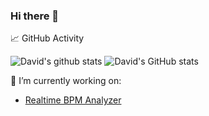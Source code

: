 ### Hi there 👋

📈 GitHub Activity

![David's github stats](https://github-readme-stats.vercel.app/api/top-langs/?username=dlepaux&layout=compact&show_icons=true&theme=dark)
![David's GitHub stats](https://github-readme-stats.vercel.app/api?username=dlepaux\&rank_icon=github&theme=dark)


🔭 I’m currently working on:
- [Realtime BPM Analyzer](https://github.com/dlepaux/realtime-bpm-analyzer)
